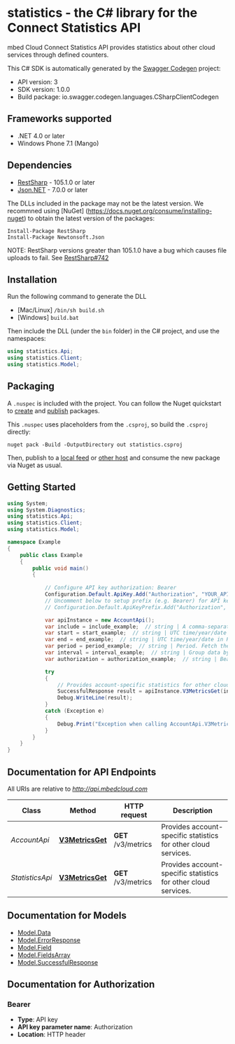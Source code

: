 # statistics - the C# library for the Connect Statistics API

mbed Cloud Connect Statistics API provides statistics about other cloud services through defined counters.

This C# SDK is automatically generated by the [Swagger Codegen](https://github.com/swagger-api/swagger-codegen) project:

- API version: 3
- SDK version: 1.0.0
- Build package: io.swagger.codegen.languages.CSharpClientCodegen

<a name="frameworks-supported"></a>
## Frameworks supported
- .NET 4.0 or later
- Windows Phone 7.1 (Mango)

<a name="dependencies"></a>
## Dependencies
- [RestSharp](https://www.nuget.org/packages/RestSharp) - 105.1.0 or later
- [Json.NET](https://www.nuget.org/packages/Newtonsoft.Json/) - 7.0.0 or later

The DLLs included in the package may not be the latest version. We recommned using [NuGet] (https://docs.nuget.org/consume/installing-nuget) to obtain the latest version of the packages:
```
Install-Package RestSharp
Install-Package Newtonsoft.Json
```

NOTE: RestSharp versions greater than 105.1.0 have a bug which causes file uploads to fail. See [RestSharp#742](https://github.com/restsharp/RestSharp/issues/742)

<a name="installation"></a>
## Installation
Run the following command to generate the DLL
- [Mac/Linux] `/bin/sh build.sh`
- [Windows] `build.bat`

Then include the DLL (under the `bin` folder) in the C# project, and use the namespaces:
```csharp
using statistics.Api;
using statistics.Client;
using statistics.Model;
```

<a name="packaging"></a>
## Packaging

A `.nuspec` is included with the project. You can follow the Nuget quickstart to [create](https://docs.microsoft.com/en-us/nuget/quickstart/create-and-publish-a-package#create-the-package) and [publish](https://docs.microsoft.com/en-us/nuget/quickstart/create-and-publish-a-package#publish-the-package) packages.

This `.nuspec` uses placeholders from the `.csproj`, so build the `.csproj` directly:

```
nuget pack -Build -OutputDirectory out statistics.csproj
```

Then, publish to a [local feed](https://docs.microsoft.com/en-us/nuget/hosting-packages/local-feeds) or [other host](https://docs.microsoft.com/en-us/nuget/hosting-packages/overview) and consume the new package via Nuget as usual.

<a name="getting-started"></a>
## Getting Started

```csharp
using System;
using System.Diagnostics;
using statistics.Api;
using statistics.Client;
using statistics.Model;

namespace Example
{
    public class Example
    {
        public void main()
        {
            
            // Configure API key authorization: Bearer
            Configuration.Default.ApiKey.Add("Authorization", "YOUR_API_KEY");
            // Uncomment below to setup prefix (e.g. Bearer) for API key, if needed
            // Configuration.Default.ApiKeyPrefix.Add("Authorization", "Bearer");

            var apiInstance = new AccountApi();
            var include = include_example;  // string | A comma-separated list of requested metrics. Supported values are:  - `transactions` - `bootstraps_successful` - `bootstraps_failed` - `bootstraps_pending` - `device_server_rest_api_success` - `device_server_rest_api_error` 
            var start = start_example;  // string | UTC time/year/date in RFC3339 format. Fetch the data with timestamp greater than or equal to this value. Sample values: 20170207T092056990Z/2017-02-07T09:20:56.990Z/2017/20170207. The parameter is not mandatory, if the period is specified. 
            var end = end_example;  // string | UTC time/year/date in RFC3339 format. Fetch the data with timestamp less than this value.Sample values: 20170207T092056990Z/2017-02-07T09:20:56.990Z/2017/20170207.The parameter is not mandatory, if the period is specified. 
            var period = period_example;  // string | Period. Fetch the data for the period in days, weeks or hours. Sample values: 2h, 3w, 4d. The parameter is not mandatory, if the start and end time are specified. 
            var interval = interval_example;  // string | Group data by this interval in days, weeks or hours. Sample values: 2h, 3w, 4d. 
            var authorization = authorization_example;  // string | Bearer {Access Token}. A valid API Gateway access token. The token is validated and the associated account identifier is used to retrieve account-specific statistics. 

            try
            {
                // Provides account-specific statistics for other cloud services.
                SuccessfulResponse result = apiInstance.V3MetricsGet(include, start, end, period, interval, authorization);
                Debug.WriteLine(result);
            }
            catch (Exception e)
            {
                Debug.Print("Exception when calling AccountApi.V3MetricsGet: " + e.Message );
            }
        }
    }
}
```

<a name="documentation-for-api-endpoints"></a>
## Documentation for API Endpoints

All URIs are relative to *http://api.mbedcloud.com*

Class | Method | HTTP request | Description
------------ | ------------- | ------------- | -------------
*AccountApi* | [**V3MetricsGet**](docs/AccountApi.md#v3metricsget) | **GET** /v3/metrics | Provides account-specific statistics for other cloud services.
*StatisticsApi* | [**V3MetricsGet**](docs/StatisticsApi.md#v3metricsget) | **GET** /v3/metrics | Provides account-specific statistics for other cloud services.


<a name="documentation-for-models"></a>
## Documentation for Models

 - [Model.Data](docs/Data.md)
 - [Model.ErrorResponse](docs/ErrorResponse.md)
 - [Model.Field](docs/Field.md)
 - [Model.FieldsArray](docs/FieldsArray.md)
 - [Model.SuccessfulResponse](docs/SuccessfulResponse.md)


<a name="documentation-for-authorization"></a>
## Documentation for Authorization

<a name="Bearer"></a>
### Bearer

- **Type**: API key
- **API key parameter name**: Authorization
- **Location**: HTTP header

